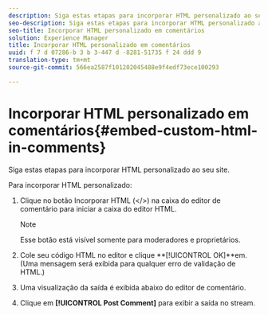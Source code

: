 ```yaml
---
description: Siga estas etapas para incorporar HTML personalizado ao seu site.
seo-description: Siga estas etapas para incorporar HTML personalizado ao seu site.
seo-title: Incorporar HTML personalizado em comentários
solution: Experience Manager
title: Incorporar HTML personalizado em comentários
uuid: f 7 d 07286-b 3 b 3-447 d -8281-51735 f 24 ddd 9
translation-type: tm+mt
source-git-commit: 566ea2587f101202045488e9f4edf73ece100293

---
```



# Incorporar HTML personalizado em comentários{#embed-custom-html-in-comments}

Siga estas etapas para incorporar HTML personalizado ao seu site.

Para incorporar HTML personalizado:
1. Clique no botão Incorporar HTML (</>) na caixa do editor de comentário para iniciar a caixa do editor HTML.

   >[!NOTE]
   >
   >Esse botão está visível somente para moderadores e proprietários.

1. Cole seu código HTML no editor e clique **[!UICONTROL OK]**em. (Uma mensagem será exibida para qualquer erro de validação de HTML.)
1. Uma visualização da saída é exibida abaixo do editor de comentário.
1. Clique em **[!UICONTROL Post Comment]** para exibir a saída no stream.
